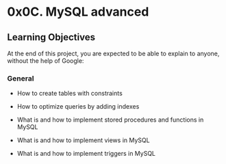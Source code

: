 # 0x0C. MySQL advanced

## Learning Objectives

At the end of this project, you are expected to be able to explain to anyone, without the help of Google:

### General

* How to create tables with constraints

* How to optimize queries by adding indexes

* What is and how to implement stored procedures and functions in MySQL

* What is and how to implement views in MySQL

* What is and how to implement triggers in MySQL
